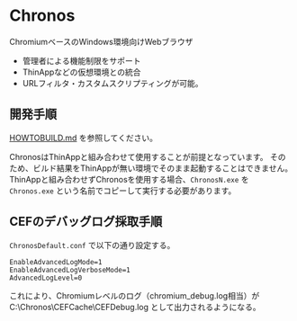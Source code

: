 Chronos
=======

ChromiumベースのWindows環境向けWebブラウザ

 * 管理者による機能制限をサポート
 * ThinAppなどの仮想環境との統合
 * URLフィルタ・カスタムスクリプティングが可能。

## 開発手順

[HOWTOBUILD.md](HOWTOBUILD.md) を参照してください。

ChronosはThinAppと組み合わせて使用することが前提となっています。
そのため、ビルド結果をThinAppが無い環境でそのまま起動することはできません。
ThinAppと組み合わせずChronosを使用する場合、`ChronosN.exe` を `Chronos.exe` という名前でコピーして実行する必要があります。

## CEFのデバッグログ採取手順

`ChronosDefault.conf` で以下の通り設定する。

```
EnableAdvancedLogMode=1
EnableAdvancedLogVerboseMode=1
AdvancedLogLevel=0
```

これにより、Chromiumレベルのログ（chromium_debug.log相当）が C:\Chronos\CEFCache\CEFDebug.log として出力されるようになる。


